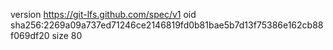 version https://git-lfs.github.com/spec/v1
oid sha256:2269a09a737ed71246ce2146819fd0b81bae5b7d13f75386e162cb88f069df20
size 80
